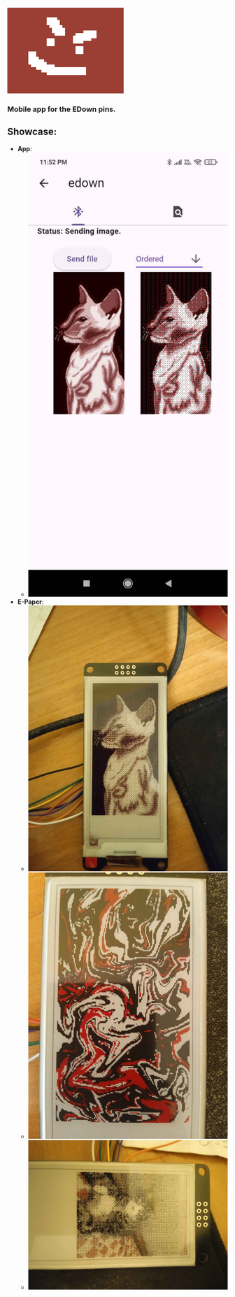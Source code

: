 ![App icon](docs/icon.png "App icon")

### Mobile app for the EDown pins.

## Showcase:
* **App**:
    * ![App showcase](docs/app.jpg "App showcase")
* **E-Paper**:
    * ![E-Paper showcase](docs/epd.jpg "E-Paper showcase")
    * ![E-Paper showcase](docs/epd2.jpg "E-Paper showcase")
    * ![E-Paper showcase](docs/epd3.jpg "E-Paper showcase")

